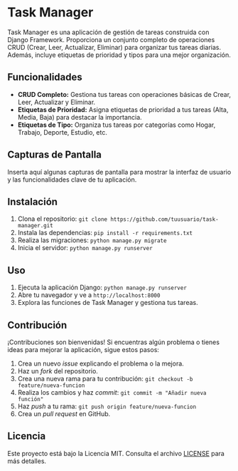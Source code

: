 # Task Manager

Task Manager es una aplicación de gestión de tareas construida con Django Framework. Proporciona un conjunto completo de operaciones CRUD (Crear, Leer, Actualizar, Eliminar) para organizar tus tareas diarias. Además, incluye etiquetas de prioridad y tipos para una mejor organización.

## Funcionalidades

- **CRUD Completo:** Gestiona tus tareas con operaciones básicas de Crear, Leer, Actualizar y Eliminar.
- **Etiquetas de Prioridad:** Asigna etiquetas de prioridad a tus tareas (Alta, Media, Baja) para destacar la importancia.
- **Etiquetas de Tipo:** Organiza tus tareas por categorías como Hogar, Trabajo, Deporte, Estudio, etc.

## Capturas de Pantalla

Inserta aquí algunas capturas de pantalla para mostrar la interfaz de usuario y las funcionalidades clave de tu aplicación.

## Instalación

1. Clona el repositorio: `git clone https://github.com/tuusuario/task-manager.git`
2. Instala las dependencias: `pip install -r requirements.txt`
3. Realiza las migraciones: `python manage.py migrate`
4. Inicia el servidor: `python manage.py runserver`

## Uso

1. Ejecuta la aplicación Django: `python manage.py runserver`
2. Abre tu navegador y ve a `http://localhost:8000`
3. Explora las funciones de Task Manager y gestiona tus tareas.

## Contribución

¡Contribuciones son bienvenidas! Si encuentras algún problema o tienes ideas para mejorar la aplicación, sigue estos pasos:

1. Crea un nuevo *issue* explicando el problema o la mejora.
2. Haz un *fork* del repositorio.
3. Crea una nueva rama para tu contribución: `git checkout -b feature/nueva-funcion`
4. Realiza los cambios y haz *commit*: `git commit -m "Añadir nueva función"`
5. Haz *push* a tu rama: `git push origin feature/nueva-funcion`
6. Crea un *pull request* en GitHub.

## Licencia

Este proyecto está bajo la Licencia MIT. Consulta el archivo [LICENSE](LICENSE) para más detalles.

